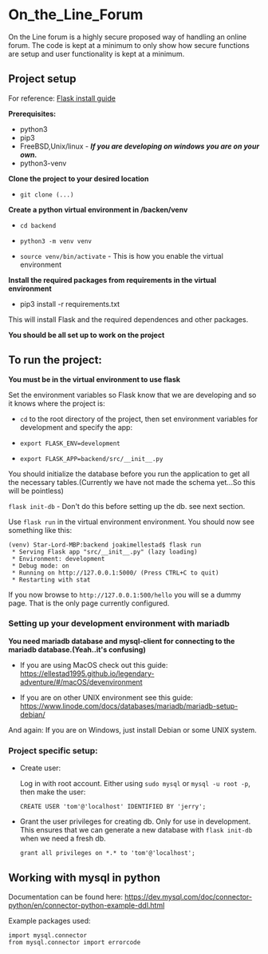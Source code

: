 # On_the_Line_Forum
On the Line forum is a highly secure proposed way of handling an online forum. The code is kept at a minimum to only show how secure functions are setup and user functionality is kept at a minimum.

## Project setup
For reference: [Flask install guide](http://flask.pocoo.org/docs/1.0/installation/#installation)

**Prerequisites:**
* python3
* pip3
* FreeBSD,Unix/linux - ***If you are developing on windows you are on your own.***
* python3-venv

**Clone the project to your desired location**

* `git clone (...)`

**Create a python virtual environment in /backen/venv**

* `cd backend`

* `python3 -m venv venv`

* `source venv/bin/activate` - This is how you enable the virtual environment

**Install the required packages from requirements in the virtual environment**
* pip3 install -r requirements.txt

This will install Flask and the required dependences and other packages.

**You should be all set up to work on the project**

## To run the project:
**You must be in the virtual environment to use flask**

Set the environment variables so Flask know that we are developing and so it knows where the project is:

* `cd` to the root directory of the project, then set environment variables for development and specify the app:

* `export FLASK_ENV=development`

* `export FLASK_APP=backend/src/__init__.py`


You should initialize the database before you run the application to get all the necessary tables.(Currently we have not made the schema yet...So this will be pointless)

`flask init-db` - Don't do this before setting up the db. see next section.

Use `flask run` in the virtual environment environment.
You should now see something like this:
```
(venv) Star-Lord-MBP:backend joakimellestad$ flask run
 * Serving Flask app "src/__init__.py" (lazy loading)
 * Environment: development
 * Debug mode: on
 * Running on http://127.0.0.1:5000/ (Press CTRL+C to quit)
 * Restarting with stat
```
If you now browse to `http://127.0.0.1:500/hello` you will se a dummy page. That is the only page currently configured.



### Setting up your development environment with mariadb

**You need mariadb database and mysql-client for connecting to the mariadb database.(Yeah..it's confusing)**

* If you are using MacOS check out this guide: https://ellestad1995.github.io/legendary-adventure/#/macOS/devenvironment

* If you are on other UNIX environment see this guide:
https://www.linode.com/docs/databases/mariadb/mariadb-setup-debian/

And again: If you are on Windows, just install Debian or some UNIX system.

### Project specific setup:

* Create user:

  Log in with root account. Either using `sudo mysql` or `mysql -u root -p`, then make the user:

   `CREATE USER 'tom'@'localhost' IDENTIFIED BY 'jerry';`

* Grant the user privileges for creating db. Only for use in development. This ensures that we can generate a new database with `flask init-db` when we need a fresh db.

  `grant all privileges on *.* to 'tom'@'localhost';`
   



## Working with mysql in python
Documentation can be found here: https://dev.mysql.com/doc/connector-python/en/connector-python-example-ddl.html

Example packages used:

 ```Python3
 import mysql.connector
 from mysql.connector import errorcode
 ```
